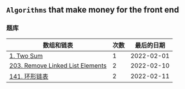## `Algorithms` that make money for the front end

### 题库

| 数组和链表                                                   | 次数 | 最后的日期 |
| ------------------------------------------------------------ | ---- | ---------- |
| [1. Two Sum](https://leetcode-cn.com/problems/two-sum)       | 1    | 2022-02-01 |
| [203. Remove Linked List Elements](https://leetcode-cn.com/problems/remove-linked-list-elements) | 2    | 2022-02-10 |
| [141. 环形链表](https://leetcode-cn.com/problems/linked-list-cycle) | 2    | 2022-02-11 |
